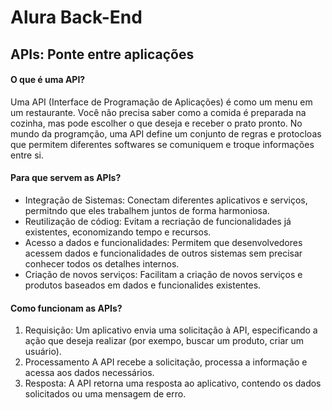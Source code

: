 # Alura Back-End

## APIs: Ponte entre aplicações

#### O que é uma API?

Uma API (Interface de Programação de Aplicações) é como um menu em um restaurante. Você não precisa saber como a comida é preparada na cozinha, mas pode escolher o que deseja e receber o prato pronto. No mundo da programção, uma API define um conjunto de regras e protocloas que permitem diferentes softwares se comuniquem e troque informações entre si.

#### Para que servem as APIs?

- Integração de Sistemas: Conectam diferentes aplicativos e serviços, permitndo que eles trabalhem juntos de forma harmoniosa.
- Reutilização de códiog: Evitam a recriação de funcionalidades já existentes, economizando tempo e recursos.
- Acesso a dados e funcionalidades: Permitem que desenvolvedores acessem dados e funcionalidades de outros sistemas sem precisar conhecer todos os detalhes internos.
- Criação de novos serviços: Facilitam a criação de novos serviços e produtos baseados em dados e funcionalides existentes.

#### Como funcionam as APIs?

1. Requisição: Um aplicativo envia uma solicitação à API, especificando a ação que deseja realizar (por exempo, buscar um produto, criar um usuário).
2. Processamento A API recebe a solicitação, processa a informação e acessa aos dados necessários.
3. Resposta: A API retorna uma resposta ao aplicativo, contendo os dados solicitados ou uma mensagem de erro.